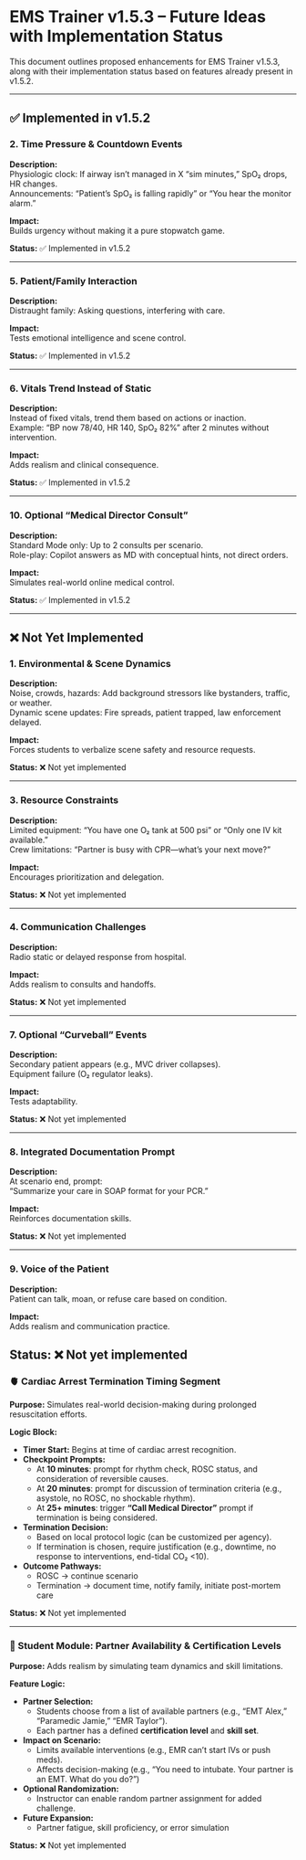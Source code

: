 # EMS Trainer v1.5.3 – Future Ideas with Implementation Status

This document outlines proposed enhancements for EMS Trainer v1.5.3, along with their implementation status based on features already present in v1.5.2.

---

## ✅ Implemented in v1.5.2

### 2. Time Pressure & Countdown Events
**Description:**  
Physiologic clock: If airway isn’t managed in X “sim minutes,” SpO₂ drops, HR changes.  
Announcements: “Patient’s SpO₂ is falling rapidly” or “You hear the monitor alarm.”

**Impact:**  
Builds urgency without making it a pure stopwatch game.

**Status:** ✅ Implemented in v1.5.2

---

### 5. Patient/Family Interaction
**Description:**  
Distraught family: Asking questions, interfering with care.

**Impact:**  
Tests emotional intelligence and scene control.

**Status:** ✅ Implemented in v1.5.2

---

### 6. Vitals Trend Instead of Static
**Description:**  
Instead of fixed vitals, trend them based on actions or inaction.  
Example: “BP now 78/40, HR 140, SpO₂ 82%” after 2 minutes without intervention.

**Impact:**  
Adds realism and clinical consequence.

**Status:** ✅ Implemented in v1.5.2

---

### 10. Optional “Medical Director Consult”
**Description:**  
Standard Mode only: Up to 2 consults per scenario.  
Role-play: Copilot answers as MD with conceptual hints, not direct orders.

**Impact:**  
Simulates real-world online medical control.

**Status:** ✅ Implemented in v1.5.2

---

## ❌ Not Yet Implemented

### 1. Environmental & Scene Dynamics
**Description:**  
Noise, crowds, hazards: Add background stressors like bystanders, traffic, or weather.  
Dynamic scene updates: Fire spreads, patient trapped, law enforcement delayed.

**Impact:**  
Forces students to verbalize scene safety and resource requests.

**Status:** ❌ Not yet implemented

---

### 3. Resource Constraints
**Description:**  
Limited equipment: “You have one O₂ tank at 500 psi” or “Only one IV kit available.”  
Crew limitations: “Partner is busy with CPR—what’s your next move?”

**Impact:**  
Encourages prioritization and delegation.

**Status:** ❌ Not yet implemented

---

### 4. Communication Challenges
**Description:**  
Radio static or delayed response from hospital.

**Impact:**  
Adds realism to consults and handoffs.

**Status:** ❌ Not yet implemented

---

### 7. Optional “Curveball” Events
**Description:**  
Secondary patient appears (e.g., MVC driver collapses).  
Equipment failure (O₂ regulator leaks).

**Impact:**  
Tests adaptability.

**Status:** ❌ Not yet implemented

---

### 8. Integrated Documentation Prompt
**Description:**  
At scenario end, prompt:  
“Summarize your care in SOAP format for your PCR.”

**Impact:**  
Reinforces documentation skills.

**Status:** ❌ Not yet implemented

---

### 9. Voice of the Patient
**Description:**  
Patient can talk, moan, or refuse care based on condition.

**Impact:**  
Adds realism and communication practice.

**Status:** ❌ Not yet implemented
---

### 🫀 Cardiac Arrest Termination Timing Segment
**Purpose:** Simulates real-world decision-making during prolonged resuscitation efforts.

**Logic Block:**
- **Timer Start:** Begins at time of cardiac arrest recognition.
- **Checkpoint Prompts:**
  - At **10 minutes**: prompt for rhythm check, ROSC status, and consideration of reversible causes.
  - At **20 minutes**: prompt for discussion of termination criteria (e.g., asystole, no ROSC, no shockable rhythm).
  - At **25+ minutes**: trigger **“Call Medical Director”** prompt if termination is being considered.
- **Termination Decision:**
  - Based on local protocol logic (can be customized per agency).
  - If termination is chosen, require justification (e.g., downtime, no response to interventions, end-tidal CO₂ <10).
- **Outcome Pathways:**
  - ROSC → continue scenario
  - Termination → document time, notify family, initiate post-mortem care

**Status:** ❌ Not yet implemented

---

### 👥 Student Module: Partner Availability & Certification Levels
**Purpose:** Adds realism by simulating team dynamics and skill limitations.

**Feature Logic:**
- **Partner Selection:**
  - Students choose from a list of available partners (e.g., “EMT Alex,” “Paramedic Jamie,” “EMR Taylor”).
  - Each partner has a defined **certification level** and **skill set**.
- **Impact on Scenario:**
  - Limits available interventions (e.g., EMR can’t start IVs or push meds).
  - Affects decision-making (e.g., “You need to intubate. Your partner is an EMT. What do you do?”)
- **Optional Randomization:**
  - Instructor can enable random partner assignment for added challenge.
- **Future Expansion:**
  - Partner fatigue, skill proficiency, or error simulation

**Status:** ❌ Not yet implemented
